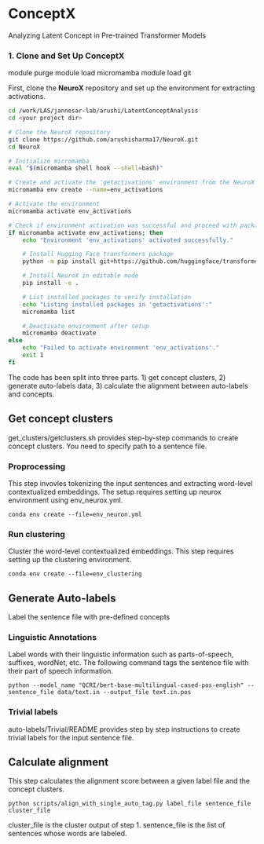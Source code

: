 # ConceptX
Analyzing Latent Concept in Pre-trained Transformer Models

### 1. Clone and Set Up ConceptX
module purge
module load micromamba
module load git

First, clone the **NeuroX** repository and set up the environment for extracting activations.

```bash
cd /work/LAS/jannesar-lab/arushi/LatentConceptAnalysis
cd <your project dir>

# Clone the NeuroX repository
git clone https://github.com/arushisharma17/NeuroX.git
cd NeuroX

# Initialize micromamba
eval "$(micromamba shell hook --shell=bash)"

# Create and activate the 'getactivations' environment from the NeuroX repository
micromamba env create --name=env_activations

# Activate the environment
micromamba activate env_activations

# Check if environment activation was successful and proceed with package installation
if micromamba activate env_activations; then
    echo "Environment 'env_activations' activated successfully."

    # Install Hugging Face transformers package
    python -m pip install git+https://github.com/huggingface/transformers

    # Install NeuroX in editable mode
    pip install -e .

    # List installed packages to verify installation
    echo "Listing installed packages in 'getactivations':"
    micromamba list

    # Deactivate environment after setup
    micromamba deactivate
else
    echo "Failed to activate environment 'env_activations'."
    exit 1
fi
```



The code has been split into three parts. 1) get concept clusters, 2) generate auto-labels data, 3) calculate the alignment between auto-labels and concepts.

## Get concept clusters
get_clusters/getclusters.sh provides step-by-step commands to create concept clusters. You need to specify path to a sentence file.

### Proprocessing
This step invovles tokenizing the input sentences and extracting word-level contextualized embeddings. The setup requires setting up neurox environment using env_neurox.yml.

```
conda env create --file=env_neuron.yml
```

### Run clustering
Cluster the word-level contextualized embeddings. This step requires setting up the clustering environment.

```
conda env create --file=env_clustering
```

## Generate Auto-labels
Label the sentence file with pre-defined concepts

### Linguistic Annotations
Label words with their linguistic information such as parts-of-speech, suffixes, wordNet, etc. The following command tags the sentence file with their part of speech information.

```
python --model_name "QCRI/bert-base-multilingual-cased-pos-english" --sentence_file data/text.in --output_file text.in.pos
```

### Trivial labels
auto-labels/Trivial/README provides step by step instructions to create trivial labels for the input sentence file.


## Calculate alignment
This step calculates the alignment score between a given label file and the concept clusters. 

```
python scripts/align_with_single_auto_tag.py label_file sentence_file cluster_file
```

cluster_file is the cluster output of step 1. sentence_file is the list of sentences whose words are labeled. 



